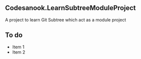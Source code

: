 ## Codesanook.LearnSubtreeModuleProject
A project to learn Git Subtree which act as a module project

## To do
- Item 1
- Item 2
